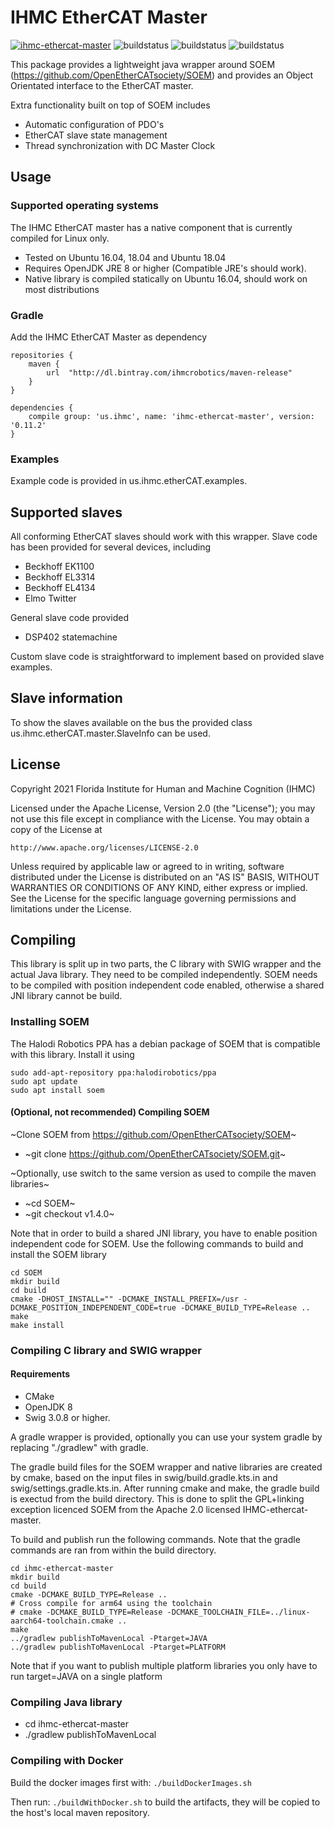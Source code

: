 # IHMC EtherCAT Master

[ ![ihmc-ethercat-master](https://maven-badges.herokuapp.com/maven-central/us.ihmc/ihmc-ethercat-master/badge.svg?style=plastic)](https://maven-badges.herokuapp.com/maven-central/us.ihmc/ihmcethercat-master)
![buildstatus](https://github.com/ihmcrobotics/ihmc-ethercat-master/actions/workflows/gradle-test.yml/badge.svg?branch=develop)
![buildstatus](https://github.com/ihmcrobotics/ihmc-ethercat-master/actions/workflows/gradle-test.yml/badge.svg?branch=main)
![buildstatus](https://github.com/ihmcrobotics/ihmc-ethercat-master/actions/workflows/gradle-test.yml/badge.svg?branch=0.15.0)


This package provides a lightweight java wrapper around SOEM (https://github.com/OpenEtherCATsociety/SOEM) and provides an Object Orientated interface to the EtherCAT master.

Extra functionality built on top of SOEM includes 

- Automatic configuration of PDO's
- EtherCAT slave state management
- Thread synchronization with DC Master Clock


## Usage

### Supported operating systems

The IHMC EtherCAT master has a native component that is currently compiled for Linux only.

- Tested on Ubuntu 16.04, 18.04 and Ubuntu 18.04
- Requires OpenJDK JRE 8 or higher (Compatible JRE's should work).
- Native library is compiled statically on Ubuntu 16.04, should work on most distributions


### Gradle

Add the IHMC EtherCAT Master as dependency
```
repositories {
    maven {
        url  "http://dl.bintray.com/ihmcrobotics/maven-release"
    }
}
	
dependencies {
	compile group: 'us.ihmc', name: 'ihmc-ethercat-master', version: '0.11.2'
}
```

### Examples

Example code is provided in us.ihmc.etherCAT.examples. 


## Supported slaves

All conforming EtherCAT slaves should work with this wrapper. Slave code has been provided for several devices, including

- Beckhoff EK1100
- Beckhoff EL3314
- Beckhoff EL4134
- Elmo Twitter 

General slave code provided 
- DSP402 statemachine

Custom slave code is straightforward to implement based on provided slave examples.


## Slave information
To show the slaves available on the bus the provided class us.ihmc.etherCAT.master.SlaveInfo can be used. 

## License

Copyright 2021 Florida Institute for Human and Machine Cognition (IHMC)

Licensed under the Apache License, Version 2.0 (the "License");
you may not use this file except in compliance with the License.
You may obtain a copy of the License at

    http://www.apache.org/licenses/LICENSE-2.0

Unless required by applicable law or agreed to in writing, software
distributed under the License is distributed on an "AS IS" BASIS,
WITHOUT WARRANTIES OR CONDITIONS OF ANY KIND, either express or implied.
See the License for the specific language governing permissions and
limitations under the License.



## Compiling

This library is split up in two parts, the C library with SWIG wrapper and the actual Java library. They need to be compiled independently. SOEM needs to be compiled with position independent code enabled, otherwise a shared JNI library cannot be build.

### Installing SOEM

The Halodi Robotics PPA has a debian package of SOEM that is compatible with this library. Install it using

```
sudo add-apt-repository ppa:halodirobotics/ppa
sudo apt update
sudo apt install soem
```

#### (Optional, not recommended) Compiling SOEM

~Clone SOEM from https://github.com/OpenEtherCATsociety/SOEM~
- ~git clone https://github.com/OpenEtherCATsociety/SOEM.git~

~Optionally, use switch to the same version as used to compile the maven libraries~
- ~cd SOEM~
- ~git checkout v1.4.0~

Note that in order to build a shared JNI library, you have to enable position independent code for SOEM. Use the following commands to build and install the SOEM library

```
cd SOEM
mkdir build
cd build
cmake -DHOST_INSTALL="" -DCMAKE_INSTALL_PREFIX=/usr -DCMAKE_POSITION_INDEPENDENT_CODE=true -DCMAKE_BUILD_TYPE=Release ..
make
make install
```

### Compiling C library and SWIG wrapper

#### Requirements
- CMake
- OpenJDK 8
- Swig 3.0.8 or higher.

A gradle wrapper is provided, optionally you can use your system gradle by replacing "./gradlew" with gradle.


The gradle build files for the SOEM wrapper and native libraries are created by cmake, based on the input files in swig/build.gradle.kts.in and swig/settings.gradle.kts.in. After running cmake and make, the gradle build is exectud from the build directory. This is done to split the GPL+linking exception licenced SOEM from the Apache 2.0 licensed IHMC-ethercat-master. 


To build and publish run the following commands. Note that the gradle commands are ran from within the build directory.

```
cd ihmc-ethercat-master
mkdir build
cd build
cmake -DCMAKE_BUILD_TYPE=Release ..
# Cross compile for arm64 using the toolchain
# cmake -DCMAKE_BUILD_TYPE=Release -DCMAKE_TOOLCHAIN_FILE=../linux-aarch64-toolchain.cmake ..
make
../gradlew publishToMavenLocal -Ptarget=JAVA
../gradlew publishToMavenLocal -Ptarget=PLATFORM
```

Note that if you want to publish multiple platform libraries you only have to run target=JAVA on a single platform


### Compiling Java library
- cd ihmc-ethercat-master
- ./gradlew publishToMavenLocal

### Compiling with Docker

Build the docker images first with: `./buildDockerImages.sh`

Then run: `./buildWithDocker.sh` to build the artifacts, they will be copied to the host's local maven repository.